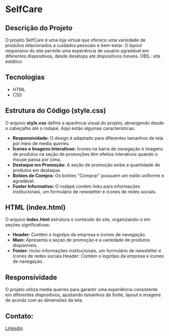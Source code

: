 # SelfCare

## Descrição do Projeto
O projeto SelfCare é uma loja virtual que oferece uma variedade de produtos relacionados a cuidados pessoais e bem-estar. O layout responsivo do site permite uma experiência de usuário agradável em diferentes dispositivos, desde desktops até dispositivos móveis. OBS.: site estático

## Tecnologias
- HTML
- CSS

## Estrutura do Código (style.css)
O arquivo **style.css** define a aparência visual do projeto, abrangendo desde o cabeçalho até o rodapé. Aqui estão algumas características:

- **Responsividade:** O design é adaptado para diferentes tamanhos de tela por meio de media queries.
- **Ícones e Imagens Interativas:** Ícones na barra de navegação e imagens de produtos na seção de promoções têm efeitos interativos quando o mouse passa por cima.
- **Destaque em Promoção:** A seção de promoção exibe a quantidade de produtos em destaque.
- **Botões de Compra:** Os botões "Comprar" possuem um estilo uniforme e agradável.
- **Footer Informativo:** O rodapé contém links para informações institucionais, um formulário de newsletter e ícones de redes sociais.

## HTML (index.html)
O arquivo **index.html** estrutura o conteúdo do site, organizando-o em seções significativas:

- **Header:** Contém o logotipo da empresa e ícones de navegação.
- **Main:** Apresenta a seção de promoção e a variedade de produtos disponíveis.
- **Footer:** Inclui informações institucionais, um formulário de newsletter e ícones de redes sociais.Header: Contém o logotipo da empresa e ícones de navegação.

## Responsividade
O projeto utiliza media queries para garantir uma experiência consistente em diferentes dispositivos, ajustando tamanhos de fonte, layout e imagens de acordo com as dimensões da tela.

## Contato:
[Linkedin](https://www.linkedin.com/in/michele-costaa/)
